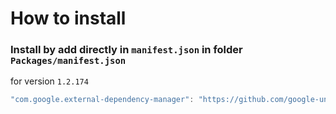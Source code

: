# How to install

### Install by add directly in `manifest.json` in folder `Packages/manifest.json`

for version `1.2.174`

```csharp
"com.google.external-dependency-manager": "https://github.com/google-unity/external-dependency-manager.git#1.2.174",
```